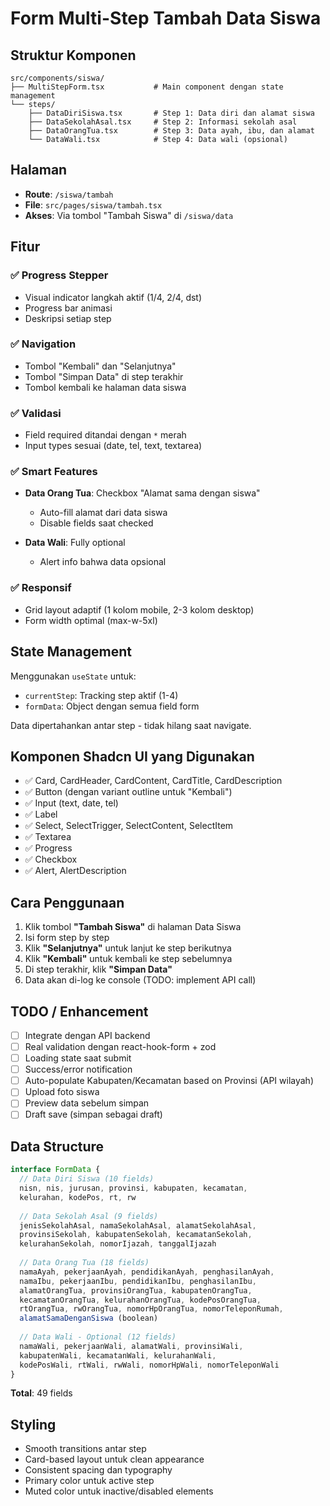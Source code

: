 # Form Multi-Step Tambah Data Siswa

## Struktur Komponen

```
src/components/siswa/
├── MultiStepForm.tsx           # Main component dengan state management
└── steps/
    ├── DataDiriSiswa.tsx       # Step 1: Data diri dan alamat siswa
    ├── DataSekolahAsal.tsx     # Step 2: Informasi sekolah asal
    ├── DataOrangTua.tsx        # Step 3: Data ayah, ibu, dan alamat
    └── DataWali.tsx            # Step 4: Data wali (opsional)
```

## Halaman

- **Route**: `/siswa/tambah`
- **File**: `src/pages/siswa/tambah.tsx`
- **Akses**: Via tombol "Tambah Siswa" di `/siswa/data`

## Fitur

### ✅ Progress Stepper
- Visual indicator langkah aktif (1/4, 2/4, dst)
- Progress bar animasi
- Deskripsi setiap step

### ✅ Navigation
- Tombol "Kembali" dan "Selanjutnya"
- Tombol "Simpan Data" di step terakhir
- Tombol kembali ke halaman data siswa

### ✅ Validasi
- Field required ditandai dengan `*` merah
- Input types sesuai (date, tel, text, textarea)

### ✅ Smart Features
- **Data Orang Tua**: Checkbox "Alamat sama dengan siswa"
  - Auto-fill alamat dari data siswa
  - Disable fields saat checked
  
- **Data Wali**: Fully optional
  - Alert info bahwa data opsional

### ✅ Responsif
- Grid layout adaptif (1 kolom mobile, 2-3 kolom desktop)
- Form width optimal (max-w-5xl)

## State Management

Menggunakan `useState` untuk:
- `currentStep`: Tracking step aktif (1-4)
- `formData`: Object dengan semua field form

Data dipertahankan antar step - tidak hilang saat navigate.

## Komponen Shadcn UI yang Digunakan

- ✅ Card, CardHeader, CardContent, CardTitle, CardDescription
- ✅ Button (dengan variant outline untuk "Kembali")
- ✅ Input (text, date, tel)
- ✅ Label
- ✅ Select, SelectTrigger, SelectContent, SelectItem
- ✅ Textarea
- ✅ Progress
- ✅ Checkbox
- ✅ Alert, AlertDescription

## Cara Penggunaan

1. Klik tombol **"Tambah Siswa"** di halaman Data Siswa
2. Isi form step by step
3. Klik **"Selanjutnya"** untuk lanjut ke step berikutnya
4. Klik **"Kembali"** untuk kembali ke step sebelumnya
5. Di step terakhir, klik **"Simpan Data"**
6. Data akan di-log ke console (TODO: implement API call)

## TODO / Enhancement

- [ ] Integrate dengan API backend
- [ ] Real validation dengan react-hook-form + zod
- [ ] Loading state saat submit
- [ ] Success/error notification
- [ ] Auto-populate Kabupaten/Kecamatan based on Provinsi (API wilayah)
- [ ] Upload foto siswa
- [ ] Preview data sebelum simpan
- [ ] Draft save (simpan sebagai draft)

## Data Structure

```typescript
interface FormData {
  // Data Diri Siswa (10 fields)
  nisn, nis, jurusan, provinsi, kabupaten, kecamatan, 
  kelurahan, kodePos, rt, rw
  
  // Data Sekolah Asal (9 fields)
  jenisSekolahAsal, namaSekolahAsal, alamatSekolahAsal,
  provinsiSekolah, kabupatenSekolah, kecamatanSekolah,
  kelurahanSekolah, nomorIjazah, tanggalIjazah
  
  // Data Orang Tua (18 fields)
  namaAyah, pekerjaanAyah, pendidikanAyah, penghasilanAyah,
  namaIbu, pekerjaanIbu, pendidikanIbu, penghasilanIbu,
  alamatOrangTua, provinsiOrangTua, kabupatenOrangTua,
  kecamatanOrangTua, kelurahanOrangTua, kodePosOrangTua,
  rtOrangTua, rwOrangTua, nomorHpOrangTua, nomorTeleponRumah,
  alamatSamaDenganSiswa (boolean)
  
  // Data Wali - Optional (12 fields)
  namaWali, pekerjaanWali, alamatWali, provinsiWali,
  kabupatenWali, kecamatanWali, kelurahanWali,
  kodePosWali, rtWali, rwWali, nomorHpWali, nomorTeleponWali
}
```

**Total**: 49 fields

## Styling

- Smooth transitions antar step
- Card-based layout untuk clean appearance
- Consistent spacing dan typography
- Primary color untuk active step
- Muted color untuk inactive/disabled elements
